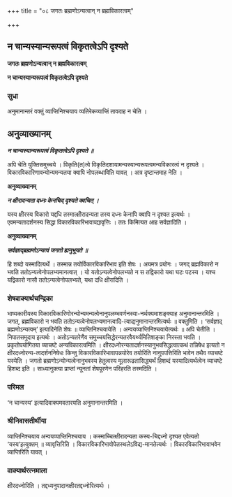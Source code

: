 +++
title = "०८ जगतः ब्रह्मणोऽन्यत्वान् न ब्रह्मविकारत्वम्"

+++


## न चान्यस्यान्यरूपत्वं विकृतत्वेऽपि दृश्यते

**जगतः ब्रह्मणोऽन्यत्वान् न ब्रह्मविकारत्वम्**

**न चान्यस्यान्यरूपत्वं विकृतत्वेऽपि दृश्यते**

### **सुधा**

अनुमानान्तरं वक्तुं व्याप्तिनिश्चयाय व्यतिरेकव्याप्तिं तावदाह न चेति ।

## **अनुव्याख्यानम्**

***न चान्यस्यान्यरूपत्वं विकृतत्वेऽपि दृश्यते ॥***

अपि चेति युक्तिसमुच्चये । विकृति(त)त्वे विकृतिदशायामन्यस्यान्यरूपत्वमन्यविकारत्वं न दृश्यते । विकारविकारिणावन्योन्यमन्यतया क्वापि नोपलब्धाविति यावत् । अत्र दृष्टान्तमाह नेति ।

**अनुव्याख्यानम्**

***न क्षीरादन्यता दध्नः केनचिद् दृश्यते क्वचित् ।***

यस्य क्षीरस्य विकारो यद्दधि तस्मात्क्षीरादन्यता तस्य दध्नः केनापि क्वापि न दृश्यत इत्यर्थः । एवमन्यतादर्शनस्य सिद्धा विकारविकारिभावाव्द्यावृत्तिः । ततः किमित्यत आह सर्वज्ञादिति ।

**अनुव्याख्यानम्**

***सर्वज्ञाद्ब्रह्मणोऽन्यत्वं जगतो ह्यनुभूयते ॥***

हि शब्दो यस्मादित्यर्थे । तस्मान्न तयोर्विकारविकारिभाव इति शेषः । अयमत्र प्रयोगः । जगद् ब्रह्मविकारो न भवति ततोऽन्यत्वेनोपलभ्यमानत्वात् । यो यतोऽन्यत्वेनोपलभ्यते न स तद्विकारो यथा घटः पटस्य । यश्च यद्विकारो नासौ ततोऽन्यत्वेनोपलभ्यते, यथा दधि क्षीरादिति ।

### **शेषवाक्यार्थचन्द्रिका**

भाष्यकारीयस्य विकारविकारिणोरन्योन्यमन्यत्वेनानुपलम्भवर्णनस्या-नर्थक्यमाशङ्क्याह अनुमानान्तरमिति । जगत्, ब्रह्मविकारो न भवति ततोऽन्यत्वेनोपलभ्यमानत्वादि-त्याद्यनुमानान्तरमित्यर्थः ॥ वक्तुमिति । ‘सर्वज्ञाद् ब्रह्मणोऽन्यत्वम्’ इत्यादिनेति शेषः ॥ व्याप्तिनिश्चयायेति । अन्वयव्याप्तिनिश्चयायेत्यर्थः ॥ अपि चेतीति । निपातसमुदाय इत्यर्थः । अतोऽन्यतरेणैव समुच्चयसिद्धेरन्यतरवैयर्थ्यमितिशङ्का निरस्ता भवति । प्रकृतोपयोगितया व्याचष्टे अन्यविकारत्वमिति । क्षीरदध्नोरन्यतादर्शनस्यानुभवसिद्धत्वात्कथं तन्निषेध इत्यतो न क्षीरदध्नोरन्य-त्वदर्शननिषेधः किन्तु विकारविकारिभावापन्नयोरेव तयोरिति नानुपपत्तिरिति भावेन तथैव व्याचष्टे यस्येति । जगतो ब्रह्मणोऽन्योन्यत्वेनानुभवस्य हेतुत्वस्य मूलारूढतासिद्ध्यर्थं हिशब्दं यस्यादित्यर्थत्वेन व्याचष्टे हिशब्द इति । साध्यानुक्त्या प्राप्तां न्यूनतां शेषपूरणेन परिहरति तस्मदिति ।

### **परिमल**

‘न चान्यस्य’ इत्यादिवाक्यमवतारयति अनुमानान्तरमिति ।

### **श्रीनिवासतीर्थीया**

व्याप्तिनिश्चयाय अन्वयव्याप्तिनिश्चयाय । कस्माच्चित्क्षीरादन्यता कस्य-चिद्दध्नो दृश्यत एवेत्यतो ‘यस्य’इत्युक्तम् ॥ व्यावृत्तिरिति । विकारविकारिभावोपेतस्थलेऽविद्य-मानतेत्यर्थः । विकारविकारिभावाभवेन व्याप्तिरिति यावत् ।

### **वाक्यार्थरत्नमाला**

क्षीरदध्नोरिति । तद्दध्यनुपादानक्षीरतद्दध्नोरित्यर्थः ।

